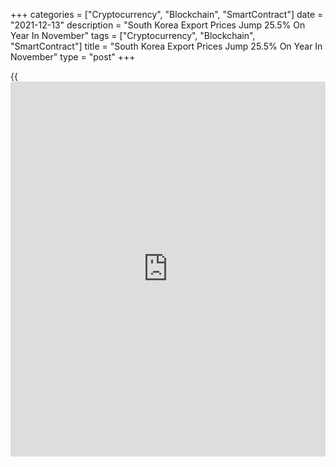 +++
categories = ["Cryptocurrency", "Blockchain", "SmartContract"]
date = "2021-12-13"
description = "South Korea Export Prices Jump 25.5% On Year In November"
tags = ["Cryptocurrency", "Blockchain", "SmartContract"]
title = "South Korea Export Prices Jump 25.5% On Year In November"
type = "post"
+++

{{<iframe id="large-banner" src="https://www.bounty.group/#slide=12.0" width="100%" height="600" scrolling="no" style="border: 0px solid rgb(216, 221, 230); border-radius: 3px;">}}

Export prices in South Korea were up 25.5 percent on year in November,
the Bank of Korea said on Tuesday - up slightly from 25.3 percent in
October.

Import prices surged an annual 35.5 percent, easing from 38.8 percent in
the previous month.

On a monthly basis, export prices fell 1.0 percent and import prices
dipped 0.6 percent.

Individually, export prices for agricultural and forestry products fell
2.1 percent on month and jumped 13.2 percent on year, while
manufacturing products shed 1.0 percent on month and jumped 25.5 percent
on year.

Import prices for raw materials sank 1.2 percent on month and
skyrocketed 79.1 percent on year, while intermediate goods eased 0.3
percent on month and jumped 29.9 percent on year.

For comments and feedback [contact](https://www.playgroundfx.com/contact/): editorial@rtt[news](https://www.letsplayfx.com/blog/forex-news-website/).com

[Economic News][1]

 **What parts of the world are seeing the best (and worst) economic
performances lately? Click[here][2] to check out our [Econ Scorecard][2]
and find out! See up-to-the-moment [ranking](https://www.playgroundfx.com/blog/crypto-exchange-ranking/)s for the best and worst
performers in [GDP][3], [unemployment rate][4], [inflation][5] and much
more.**

   1. www.rtt[news](https://www.letsplayfx.com/blog/forex-news-website/).com/Content/EconomicNews.aspx
   2. www.rtt[news](https://www.letsplayfx.com/blog/forex-news-website/).com/economic-scorecard/world-rank/unemployment-rate/highest-performance.aspx
   3. www.rtt[news](https://www.letsplayfx.com/blog/forex-news-website/).com/economic-scorecard/world-rank/GDP/highest-performance.aspx
   4. www.rtt[news](https://www.letsplayfx.com/blog/forex-news-website/).com/economic-scorecard/world-rank/unemployment-rate/lowest-performance.aspx
   5. www.rtt[news](https://www.letsplayfx.com/blog/forex-news-website/).com/economic-scorecard/world-rank/CPI/highest-performance.aspx